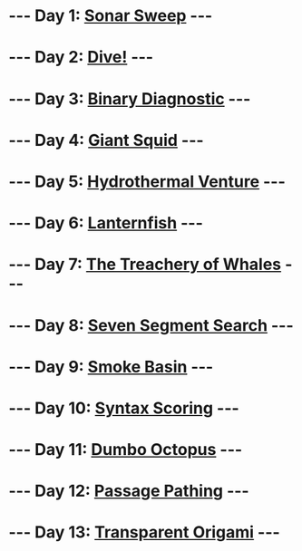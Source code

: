 # --- Day 1: [Sonar Sweep](day1/README.md) ---
# --- Day 2: [Dive!](day2/README.md) ---
# --- Day 3: [Binary Diagnostic](day3/README.md) ---
# --- Day 4: [Giant Squid](day4/README.md) ---
# --- Day 5: [Hydrothermal Venture](day5/README.md) ---
# --- Day 6: [Lanternfish](day6/README.md) ---
# --- Day 7: [The Treachery of Whales](day07/README.md) ---
# --- Day 8: [Seven Segment Search](day08/README.md) ---
# --- Day 9: [Smoke Basin](day09/README.md) ---
# --- Day 10: [Syntax Scoring](day10/README.md) ---
# --- Day 11: [Dumbo Octopus](day11/README.md) ---
# --- Day 12: [Passage Pathing](day12/README.md) ---
# --- Day 13: [Transparent Origami](day13/README.md) ---
